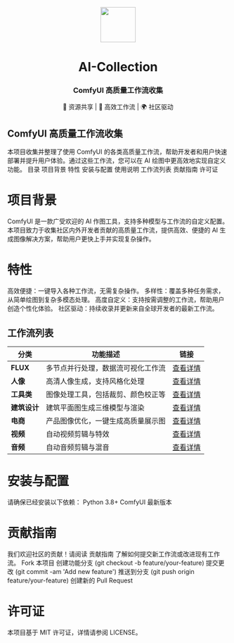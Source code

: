 <p align="center"> <img src="https://drive.google.com/uc?export=view&id=1qVTIwBGZRbkS4Q16A8T1fDOtMUJqe2nl" width="80"> 
</p> <h1 align="center">AI-Collection</h1> <h3 align="center">ComfyUI 高质量工作流收集</h3> 
<p align="center"> 🎨 资源共享 | 🤖 高效工作流 | 🌍 社区驱动 </p>

## ComfyUI 高质量工作流收集
本项目收集并整理了使用 ComfyUI 的各类高质量工作流，帮助开发者和用户快速部署并提升用户体验。通过这些工作流，您可以在 AI 绘图中更高效地实现自定义功能。
目录
项目背景
特性
安装与配置
使用说明
工作流列表
贡献指南
许可证
# 项目背景
ComfyUI 是一款广受欢迎的 AI 作图工具，支持多种模型与工作流的自定义配置。本项目致力于收集社区内外开发者贡献的高质量工作流，提供高效、便捷的 AI 生成图像解决方案，帮助用户更快上手并实现复杂操作。
# 特性
高效便捷：一键导入各种工作流，无需复杂操作。
多样性：覆盖多种任务需求，从简单绘图到复杂多模态处理。
高度自定义：支持按需调整的工作流，帮助用户创造个性化体验。
社区驱动：持续收录并更新来自全球开发者的最新工作流。
## 工作流列表

| **分类**     | **功能描述**                              | **链接**   |
| ------------ | ----------------------------------------- | ---------- |
| **FLUX**     | 多节点并行处理，数据流可视化工作流        | [查看详情](https://github.com/LustsAI/ComfyUI-Collection/tree/main/FLUX) |
| **人像**     | 高清人像生成，支持风格化处理              | [查看详情](https://github.com/LustsAI/ComfyUI-Collection/tree/main/人像) |
| **工具类**   | 图像处理工具，包括裁剪、颜色校正等        | [查看详情](https://github.com/LustsAI/ComfyUI-Collection/tree/main/工具类) |
| **建筑设计** | 建筑平面图生成三维模型与渲染              | [查看详情](https://github.com/LustsAI/ComfyUI-Collection/tree/main/建筑设计) |
| **电商**     | 产品图像优化，一键生成高质量展示图        | [查看详情](https://github.com/LustsAI/ComfyUI-Collection/tree/main/电商) |
| **视频**     | 自动视频剪辑与特效                        | [查看详情](https://github.com/LustsAI/ComfyUI-Collection/tree/main/视频) |
| **音频**     | 自动音频剪辑与混音                        | [查看详情](https://github.com/LustsAI/ComfyUI-Collection/tree/main/音频) |

# 安装与配置
请确保已经安装以下依赖：
Python 3.8+
ComfyUI 最新版本
# 贡献指南
我们欢迎社区的贡献！请阅读 贡献指南 了解如何提交新工作流或改进现有工作流。
Fork 本项目
创建功能分支 (git checkout -b feature/your-feature)
提交更改 (git commit -am 'Add new feature')
推送到分支 (git push origin feature/your-feature)
创建新的 Pull Request
# 许可证
本项目基于 MIT 许可证，详情请参阅 LICENSE。
